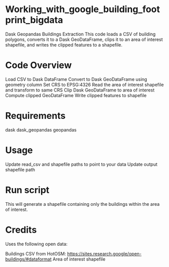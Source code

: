 # Working_with_google_building_footprint_bigdata
Dask Geopandas Buildings Extraction
This code loads a CSV of building polygons, converts it to a Dask GeoDataFrame, clips it to an area of interest shapefile, and writes the clipped features to a shapefile.

# Code Overview
Load CSV to Dask DataFrame
Convert to Dask GeoDataFrame using geometry column
Set CRS to EPSG:4326
Read the area of interest shapefile and transform to same CRS
Clip Dask GeoDataFrame to area of interest
Compute clipped GeoDataFrame
Write clipped features to shapefile
# Requirements
dask
dask_geopandas
geopandas
# Usage
Update read_csv and shapefile paths to point to your data
Update output shapefile path
# Run script
This will generate a shapefile containing only the buildings within the area of interest.

# Credits
Uses the following open data:

Buildings CSV from HotOSM: https://sites.research.google/open-buildings/#dataformat
Area of interest shapefile
